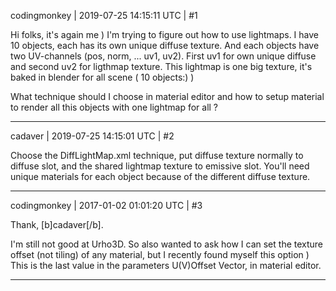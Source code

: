 codingmonkey | 2019-07-25 14:15:11 UTC | #1

Hi folks, it's again me )
I'm trying to figure out how to use lightmaps.
I have 10 objects, each has its own unique diffuse texture.
And each objects have two UV-channels (pos, norm, ... uv1, uv2). First uv1 for own unique diffuse and second uv2 for ligthmap texture. 
This lightmap is one big texture, it's baked in blender for all scene ( 10 objects:) )

What technique should I choose in material editor and how to setup material to render all this objects with one lightmap for all ?

-------------------------

cadaver | 2019-07-25 14:15:01 UTC | #2

Choose the DiffLightMap.xml technique, put diffuse texture normally to diffuse slot, and the shared lightmap texture to emissive slot. You'll need unique materials for each object because of the different diffuse texture.

-------------------------

codingmonkey | 2017-01-02 01:01:20 UTC | #3

Thank, [b]cadaver[/b].

I'm still not good at Urho3D.
So also wanted to ask how I can set the texture offset (not tiling) of any material, but I recently found myself this option ) 
This is the last value in the parameters U(V)Offset Vector, in material editor.

-------------------------

